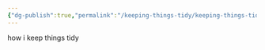 ```yaml
---
{"dg-publish":true,"permalink":"/keeping-things-tidy/keeping-things-tidy/"}
---
```


how i keep things tidy